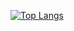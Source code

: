 [![Top Langs](https://github-readme-stats.vercel.app/api/top-langs/?username=vadinamo&layout=compact&theme=dracula&hide_border=true&bg_color=00000000)](https://github.com/anuraghazra/github-readme-stats)
